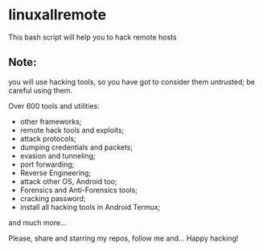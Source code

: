 # linuxallremote
This bash script will help you to hack remote hosts 

## Note:
you will use hacking tools, so you have got to consider them untrusted; be careful using them.

Over 600 tools and utilities:
- other frameworks;
- remote hack tools and exploits;
- attack protocols;
- dumping credentials and packets;
- evasion and tunneling;
- port forwarding;
- Reverse Engineering;
- attack other OS, Android too;
- Forensics and Anti-Forensics tools;
- cracking password;
- install all hacking tools in Android Termux;

and much more...

Please, share and starring my repos, follow me and... Happy hacking!
